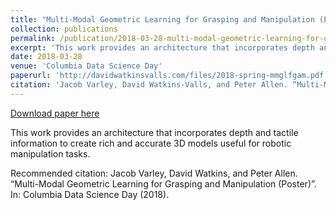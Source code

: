 ```yaml
---
title: "Multi-Modal Geometric Learning for Grasping and Manipulation (Poster)"
collection: publications
permalink: /publication/2018-03-28-multi-modal-geometric-learning-for-grasping-and-manipulation-poster
excerpt: 'This work provides an architecture that incorporates depth and tactile information to create rich and accurate 3D models useful for robotic manipulation tasks.'
date: 2018-03-28
venue: 'Columbia Data Science Day'
paperurl: 'http://davidwatkinsvalls.com/files/2018-spring-mmglfgam.pdf'
citation: 'Jacob Varley, David Watkins-Valls, and Peter Allen. “Multi-Modal Geometric Learning for Grasping and Manipulation (Poster)”. In: Columbia Data Science Day (2018).'
---
```


<a href='http://davidwatkinsvalls.com/files/2018-spring-mmglfgam.pdf'>Download paper here</a>

This work provides an architecture that incorporates depth and tactile information to create rich and accurate 3D models useful for robotic manipulation tasks.

Recommended citation: Jacob Varley, David Watkins, and Peter Allen. “Multi-Modal Geometric Learning for Grasping and Manipulation (Poster)”. In: Columbia Data Science Day (2018).